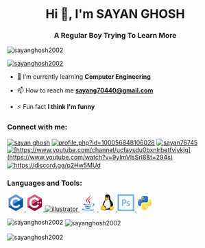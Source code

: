 <h1 align="center">Hi 👋, I'm SAYAN GHOSH</h1>
<h3 align="center">A Regular Boy Trying To Learn More</h3>

<p align="left"> <img src="https://komarev.com/ghpvc/?username=sayanghosh2002&label=Profile%20views&color=0e75b6&style=flat" alt="sayanghosh2002" /> </p>

<p align="left"> <a href="https://github.com/ryo-ma/github-profile-trophy"><img src="https://github-profile-trophy.vercel.app/?username=sayanghosh2002" alt="sayanghosh2002" /></a> </p>

- 🌱 I’m currently learning **Computer Engineering**

- 📫 How to reach me **sayang70440@gmail.com**

- ⚡ Fun fact **I think I'm funny**

<h3 align="left">Connect with me:</h3>
<p align="left">
<a href="https://linkedin.com/in/sayan ghosh" target="blank"><img align="center" src="https://raw.githubusercontent.com/rahuldkjain/github-profile-readme-generator/master/src/images/icons/Social/linked-in-alt.svg" alt="sayan ghosh" height="30" width="40" /></a>
<a href="https://fb.com/profile.php?id=100056848106028" target="blank"><img align="center" src="https://raw.githubusercontent.com/rahuldkjain/github-profile-readme-generator/master/src/images/icons/Social/facebook.svg" alt="profile.php?id=100056848106028" height="30" width="40" /></a>
<a href="https://instagram.com/sayan76745" target="blank"><img align="center" src="https://raw.githubusercontent.com/rahuldkjain/github-profile-readme-generator/master/src/images/icons/Social/instagram.svg" alt="sayan76745" height="30" width="40" /></a>
<a href="https://www.youtube.com/c/https://www.youtube.com/channel/ucfavsdu0bxnlrbetfviykjg" target="blank"><img align="center" src="https://raw.githubusercontent.com/rahuldkjain/github-profile-readme-generator/master/src/images/icons/Social/youtube.svg" alt="[https://www.youtube.com/channel/ucfavsdu0bxnlrbetfviykjg](https://www.youtube.com/watch?v=9yImVlsSrI8&t=294s)" height="30" width="40" /></a>
<a href="https://discord.gg/https://discord.gg/p2Hw5MUd" target="blank"><img align="center" src="https://raw.githubusercontent.com/rahuldkjain/github-profile-readme-generator/master/src/images/icons/Social/discord.svg" alt="https://discord.gg/p2Hw5MUd" height="30" width="40" /></a>
</p>

<h3 align="left">Languages and Tools:</h3>
<p align="left"> <a href="https://www.cprogramming.com/" target="_blank" rel="noreferrer"> <img src="https://raw.githubusercontent.com/devicons/devicon/master/icons/c/c-original.svg" alt="c" width="40" height="40"/> </a> <a href="https://www.w3schools.com/cpp/" target="_blank" rel="noreferrer"> <img src="https://raw.githubusercontent.com/devicons/devicon/master/icons/cplusplus/cplusplus-original.svg" alt="cplusplus" width="40" height="40"/> </a> <a href="https://www.adobe.com/in/products/illustrator.html" target="_blank" rel="noreferrer"> <img src="https://www.vectorlogo.zone/logos/adobe_illustrator/adobe_illustrator-icon.svg" alt="illustrator" width="40" height="40"/> </a> <a href="https://www.java.com" target="_blank" rel="noreferrer"> <img src="https://raw.githubusercontent.com/devicons/devicon/master/icons/java/java-original.svg" alt="java" width="40" height="40"/> </a> <a href="https://www.linux.org/" target="_blank" rel="noreferrer"> <img src="https://raw.githubusercontent.com/devicons/devicon/master/icons/linux/linux-original.svg" alt="linux" width="40" height="40"/> </a> <a href="https://www.photoshop.com/en" target="_blank" rel="noreferrer"> <img src="https://raw.githubusercontent.com/devicons/devicon/master/icons/photoshop/photoshop-line.svg" alt="photoshop" width="40" height="40"/> </a> <a href="https://www.python.org" target="_blank" rel="noreferrer"> <img src="https://raw.githubusercontent.com/devicons/devicon/master/icons/python/python-original.svg" alt="python" width="40" height="40"/> </a> </p>

<p><img align="left" src="https://github-readme-stats.vercel.app/api/top-langs?username=sayanghosh2002&show_icons=true&locale=en&layout=compact" alt="sayanghosh2002" /></p>

<p>&nbsp;<img align="center" src="https://github-readme-stats.vercel.app/api?username=sayanghosh2002&show_icons=true&locale=en" alt="sayanghosh2002" /></p>

<p><img align="center" src="https://github-readme-streak-stats.herokuapp.com/?user=sayanghosh2002&" alt="sayanghosh2002" /></p>
